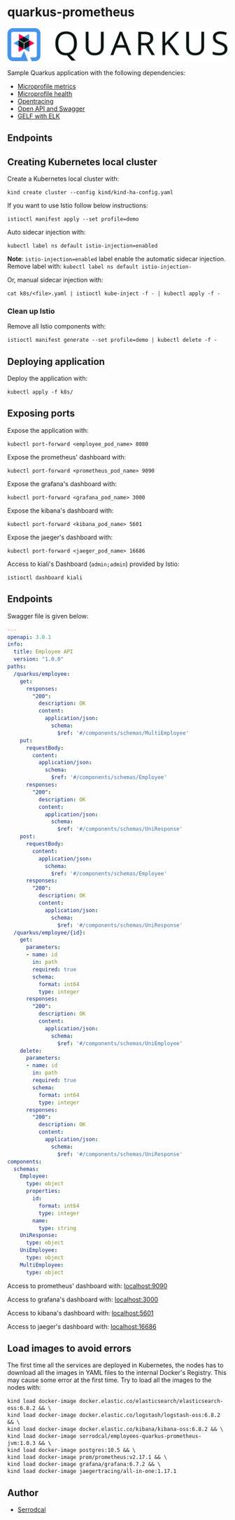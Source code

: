 # quarkus-prometheus

![](/img/quarkus.png)

Sample Quarkus application with the following dependencies:

* [Microprofile metrics](https://quarkus.io/guides/microprofile-metrics)
* [Microprofile health](https://quarkus.io/guides/microprofile-health)
* [Opentracing](https://quarkus.io/guides/opentracing)
* [Open API and Swagger](https://quarkus.io/guides/openapi-swaggerui)
* [GELF with ELK](https://quarkus.io/guides/centralized-log-management)

## Endpoints


## Creating Kubernetes local cluster

Create a Kubernetes local cluster with:
```
kind create cluster --config kind/kind-ha-config.yaml
```

If you want to use Istio follow below instructions:
```
istioctl manifest apply --set profile=demo
```

Auto sidecar injection with:
```
kubectl label ns default istio-injection=enabled
```

**Note**: `istio-injection=enabled` label enable the automatic sidecar injection.
Remove label with: `kubectl label ns default istio-injection-`

Or, manual sidecar injection with:
```
cat k8s/<file>.yaml | istioctl kube-inject -f - | kubectl apply -f -
```

### Clean up Istio

Remove all Istio components with:
```
istioctl manifest generate --set profile=demo | kubectl delete -f -
```

## Deploying application

Deploy the application with:
```
kubectl apply -f k8s/
```

## Exposing ports

Expose the application with:
```
kubectl port-forward <employee_pod_name> 8080
```

Expose the prometheus' dashboard with:
```
kubectl port-forward <prometheus_pod_name> 9090
```

Expose the grafana's dashboard with:
```
kubectl port-forward <grafana_pod_name> 3000
```

Expose the kibana's dashboard with:
```
kubectl port-forward <kibana_pod_name> 5601
```

Expose the jaeger's dashboard with:
```
kubectl port-forward <jaeger_pod_name> 16686
```

Access to kiali's Dashboard (`admin;admin`) provided by Istio:
```
istioctl dashboard kiali
```

## Endpoints

Swagger file is given below:
```yaml
---
openapi: 3.0.1
info:
  title: Employee API
  version: "1.0.0"
paths:
  /quarkus/employee:
    get:
      responses:
        "200":
          description: OK
          content:
            application/json:
              schema:
                $ref: '#/components/schemas/MultiEmployee'
    put:
      requestBody:
        content:
          application/json:
            schema:
              $ref: '#/components/schemas/Employee'
      responses:
        "200":
          description: OK
          content:
            application/json:
              schema:
                $ref: '#/components/schemas/UniResponse'
    post:
      requestBody:
        content:
          application/json:
            schema:
              $ref: '#/components/schemas/Employee'
      responses:
        "200":
          description: OK
          content:
            application/json:
              schema:
                $ref: '#/components/schemas/UniResponse'
  /quarkus/employee/{id}:
    get:
      parameters:
      - name: id
        in: path
        required: true
        schema:
          format: int64
          type: integer
      responses:
        "200":
          description: OK
          content:
            application/json:
              schema:
                $ref: '#/components/schemas/UniEmployee'
    delete:
      parameters:
      - name: id
        in: path
        required: true
        schema:
          format: int64
          type: integer
      responses:
        "200":
          description: OK
          content:
            application/json:
              schema:
                $ref: '#/components/schemas/UniResponse'
components:
  schemas:
    Employee:
      type: object
      properties:
        id:
          format: int64
          type: integer
        name:
          type: string
    UniResponse:
      type: object
    UniEmployee:
      type: object
    MultiEmployee:
      type: object
```

Access to prometheus' dashboard with: [localhost:9090](http:/localhost:9090)

Access to grafana's dashboard with: [localhost:3000](http:/localhost:3000)

Access to kibana's dashboard with: [localhost:5601](http://localhost:5601)

Access to jaeger's dashboard with: [localhost:16686](http://localhost:16686)

## Load images to avoid errors

The first time all the services are deployed in Kubernetes, the nodes has to
download all the images in YAML files to the internal Docker's Registry. This may
cause some error at the first time. Try to load all the images to the nodes with:
```
kind load docker-image docker.elastic.co/elasticsearch/elasticsearch-oss:6.8.2 && \
kind load docker-image docker.elastic.co/logstash/logstash-oss:6.8.2 && \
kind load docker-image docker.elastic.co/kibana/kibana-oss:6.8.2 && \
kind load docker-image serrodcal/employees-quarkus-prometheus-jvm:1.0.3 && \
kind load docker-image postgres:10.5 && \
kind load docker-image prom/prometheus:v2.17.1 && \
kind load docker-image grafana/grafana:6.7.2 && \
kind load docker-image jaegertracing/all-in-one:1.17.1
```

## Author

* [Serrodcal](https://github.com/serrodcal)
